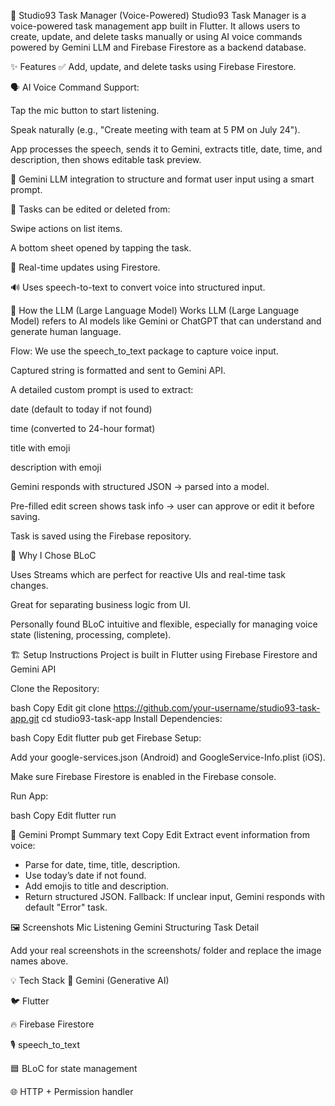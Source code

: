 📱 Studio93 Task Manager (Voice-Powered)
Studio93 Task Manager is a voice-powered task management app built in Flutter. It allows users to create, update, and delete tasks manually or using AI voice commands powered by Gemini LLM and Firebase Firestore as a backend database.

✨ Features
✅ Add, update, and delete tasks using Firebase Firestore.

🗣️ AI Voice Command Support:

Tap the mic button to start listening.

Speak naturally (e.g., "Create meeting with team at 5 PM on July 24").

App processes the speech, sends it to Gemini, extracts title, date, time, and description, then shows editable task preview.

🧠 Gemini LLM integration to structure and format user input using a smart prompt.

📝 Tasks can be edited or deleted from:

Swipe actions on list items.

A bottom sheet opened by tapping the task.

🔄 Real-time updates using Firestore.

🔊 Uses speech-to-text to convert voice into structured input.

🧠 How the LLM (Large Language Model) Works
LLM (Large Language Model) refers to AI models like Gemini or ChatGPT that can understand and generate human language.

Flow:
We use the speech_to_text package to capture voice input.

Captured string is formatted and sent to Gemini API.

A detailed custom prompt is used to extract:

date (default to today if not found)

time (converted to 24-hour format)

title with emoji

description with emoji

Gemini responds with structured JSON → parsed into a model.

Pre-filled edit screen shows task info → user can approve or edit it before saving.

Task is saved using the Firebase repository.

🧱 Why I Chose BLoC

Uses Streams which are perfect for reactive UIs and real-time task changes.

Great for separating business logic from UI.

Personally found BLoC intuitive and flexible, especially for managing voice state (listening, processing, complete).

🏗 Setup Instructions
Project is built in Flutter using Firebase Firestore and Gemini API

Clone the Repository:

bash
Copy
Edit
git clone https://github.com/your-username/studio93-task-app.git
cd studio93-task-app
Install Dependencies:

bash
Copy
Edit
flutter pub get
Firebase Setup:

Add your google-services.json (Android) and GoogleService-Info.plist (iOS).

Make sure Firebase Firestore is enabled in the Firebase console.

Run App:

bash
Copy
Edit
flutter run

🧠 Gemini Prompt Summary
text
Copy
Edit
Extract event information from voice:
- Parse for date, time, title, description.
- Use today’s date if not found.
- Add emojis to title and description.
- Return structured JSON.
  Fallback: If unclear input, Gemini responds with default "Error" task.

🖼 Screenshots
Mic Listening	Gemini Structuring	Task Detail

Add your real screenshots in the screenshots/ folder and replace the image names above.

💡 Tech Stack
🧠 Gemini (Generative AI)

🐦 Flutter

🔥 Firebase Firestore

🎙 speech_to_text

🟦 BLoC for state management

🌐 HTTP + Permission handler
